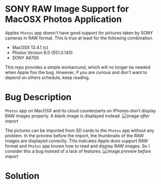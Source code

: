 # SONY RAW Image Support for MacOSX Photos Application
Apples `Photos` app doesn't have good support for pictures taken by SONY cameras in RAW format. This is true at least for the following combination. 

* MacOSX 13.4.1 (c) 
* Photos Version 8.0 (551.0.140)
* SONY A6700

This repo provides a simple workaround, which will no longer be needed when Apple fixs the bug. However, if you are curious and don't want to depend on others schedule, keep reading.

# Bug Description
`Photos` app on MacOSX and its cloud counterparts on iPhones don't display RAW images properly. A blank image is displayed instead. ![image](https://github.com/lqu/macsonyraw/assets/432856/482fa5d2-c373-41b9-b1db-67d7c90a644c) *after import*


The pictures can be imported from SD cards to the `Photos` app without any problem. In the preview before the import, the thumbnails of the RAW images are displayed correctly. This indicates Apple does support RAW format and `Photos` app knows how to read and display RAW images. So I consider this a bug instead of a lack of features. ![image](https://github.com/lqu/macsonyraw/assets/432856/0ed6ec07-c6a1-48d1-bdfa-f3e2562fdaf4) *preview before import*


# Solution


